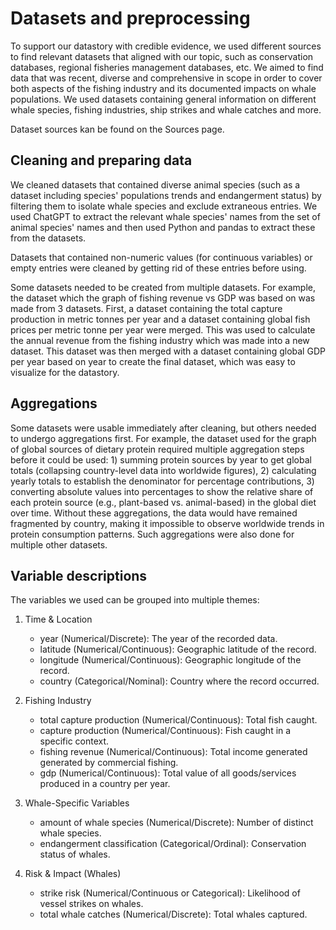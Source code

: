 # Datasets and preprocessing

To support our datastory with credible evidence, we used different sources to find relevant datasets that aligned with our topic, such as conservation databases, regional fisheries management databases, etc. We aimed to find data that was recent, diverse and comprehensive in scope in order to cover both aspects of the fishing industry and its documented impacts on whale populations.
We used datasets containing general information on different whale species, fishing industries, ship strikes and whale catches and more.

Dataset sources kan be found on the Sources page.

## Cleaning and preparing data

We cleaned datasets that contained diverse animal species (such as a dataset including species' populations trends and endangerment status) by filtering them to isolate whale species and exclude extraneous entries. We used ChatGPT to extract the relevant whale species' names from the set of animal species' names and then used Python and pandas to extract these from the datasets. 

Datasets that contained non-numeric values (for continuous variables) or empty entries were cleaned by getting rid of these entries before using.

Some datasets needed to be created from multiple datasets. For example, the dataset which the graph of fishing revenue vs GDP was based on was made from 3 datasets. First, a dataset containing the total capture production in metric tonnes per year and a dataset containing global fish prices per metric tonne per year were merged. This was used to calculate the annual revenue from the fishing industry which was made into a new dataset. This dataset was then merged with a dataset containing global GDP per year based on year to create the final dataset, which was easy to visualize for the datastory.

## Aggregations

Some datasets were usable immediately after cleaning, but others needed to undergo aggregations first. For example, the dataset used for the graph of global sources of dietary protein required multiple aggregation steps before it could be used: 1) summing protein sources by year to get global totals (collapsing country-level data into worldwide figures), 2) calculating yearly totals to establish the denominator for percentage contributions, 3) converting absolute values into percentages to show the relative share of each protein source (e.g., plant-based vs. animal-based) in the global diet over time. Without these aggregations, the data would have remained fragmented by country, making it impossible to observe worldwide trends in protein consumption patterns.
Such aggregations were also done for multiple other datasets.


## Variable descriptions

The variables we used can be grouped into multiple themes:

1. Time & Location
    - year (Numerical/Discrete): The year of the recorded data.
    - latitude (Numerical/Continuous): Geographic latitude of the record.
    - longitude (Numerical/Continuous): Geographic longitude of the record.
    - country (Categorical/Nominal): Country where the record occurred.

2. Fishing Industry
    - total capture production (Numerical/Continuous): Total fish caught.
    - capture production (Numerical/Continuous): Fish caught in a specific context.
    - fishing revenue (Numerical/Continuous): Total income generated generated by commercial fishing.
    - gdp (Numerical/Continuous): Total value of all goods/services produced in a country per year.

3. Whale-Specific Variables
    - amount of whale species (Numerical/Discrete): Number of distinct whale species.
    - endangerment classification (Categorical/Ordinal): Conservation status of whales.

4. Risk & Impact (Whales)
    - strike risk (Numerical/Continuous or Categorical): Likelihood of vessel strikes on whales.
    - total whale catches (Numerical/Discrete): Total whales captured.
